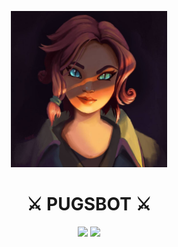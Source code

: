 
<p  align="center">
  <img src="./img/Maeve.jpg" width="250">
  <h1 align="center">
    ⚔️ PUGSBOT ⚔️ 
  </h1>
<p>

<p align="center">
    <img src="https://img.shields.io/github/last-commit/Fredericdrnl/Discord-pugs">
    <img src="https://img.shields.io/github/contributors/Fredericdrnl/Discord-pugs">
</p>
 
